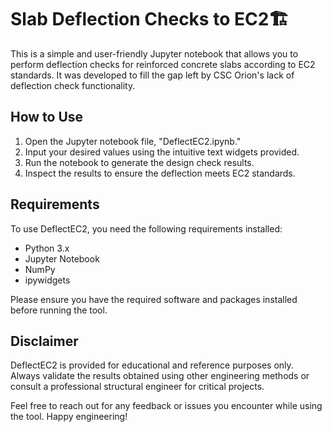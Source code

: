 # Slab Deflection Checks to EC2🏗
This is a simple and user-friendly Jupyter notebook that allows you to perform deflection checks for reinforced concrete slabs according to EC2 standards. It was developed to fill the gap left by CSC Orion's lack of deflection check functionality.

## How to Use

1. Open the Jupyter notebook file, "DeflectEC2.ipynb."
2. Input your desired values using the intuitive text widgets provided.
3. Run the notebook to generate the design check results.
4. Inspect the results to ensure the deflection meets EC2 standards.

## Requirements

To use DeflectEC2, you need the following requirements installed:

- Python 3.x
- Jupyter Notebook
- NumPy
- ipywidgets

Please ensure you have the required software and packages installed before running the tool.

## Disclaimer

DeflectEC2 is provided for educational and reference purposes only. Always validate the results obtained using other engineering methods or consult a professional structural engineer for critical projects.

Feel free to reach out for any feedback or issues you encounter while using the tool. Happy engineering!
